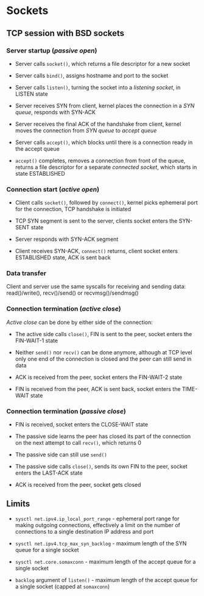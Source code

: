 # Sockets

## TCP session with BSD sockets

### Server startup (*passive open*)

  - Server calls `socket()`, which returns a file descriptor for a new socket

  - Server calls `bind()`, assigns hostname and port to the socket

  - Server calls `listen()`, turning the socket into a *listening socket*, in
    LISTEN state
  
  - Server receives SYN from client, kernel places the connection in a *SYN
    queue*, responds with SYN-ACK
  
  - Server receives the final ACK of the handshake from client, kernel moves the
    connection from *SYN queue* to *accept queue*
  
  - Server calls `accept()`, which blocks until there is a connection ready in
    the accept queue

  - `accept()` completes, removes a connection from front of the queue, returns
    a file descriptor for a separate *connected socket*, which starts in state
    ESTABLISHED
  
### Connection start (*active open*)

  - Client calls `socket()`, followed by `connect()`, kernel picks ephemeral
    port for the connection, TCP handshake is initiated

  - TCP SYN segment is sent to the server, clients socket enters the SYN-SENT
    state

  - Server responds with SYN-ACK segment

  - Client receives SYN-ACK, `connect()` returns, client socket enters
    ESTABLISHED state, ACK is sent back

### Data transfer

Client and server use the same syscalls for receiving and sending
data: read()/write(), recv()/send() or recvmsg()/sendmsg()

### Connection termination (*active close*)

*Active close* can be done by either side of the connection:

  - The active side calls `close()`, FIN is sent to the peer, socket enters the
    FIN-WAIT-1 state
  
  - Neither `send()` nor `recv()` can be done anymore, although at TCP level
    only one end of the connection is closed and the peer can still send in data

  - ACK is received from the peer, socket enters the FIN-WAIT-2 state

  - FIN is received from the peer, ACK is sent back, socket enters the TIME-WAIT
    state

### Connection termination (*passive close*)

  - FIN is received, socket enters the CLOSE-WAIT state

  - The passive side learns the peer has closed its part of the connection on
    the next attempt to call `recv()`, which returns 0
  
  - The passive side can still use `send()`
  
  - The passive side calls `close()`, sends its own FIN to the peer, socket
    enters the LAST-ACK state

  - ACK is received from the peer, socket gets closed

## Limits

  - `sysctl net.ipv4.ip_local_port_range` - ephemeral port range for making
    outgoing connections, effectively a limit on the number of connections to a
    single destination IP address and port

  - `sysctl net.ipv4.tcp_max_syn_backlog` - maximum length of the SYN queue for
    a single socket

  - `sysctl net.core.somaxconn` - maximum length of the accept queue for a
    single socket

  - `backlog` argument of `listen()` - maximum length of the accept queue for a
    single socket (capped at `somaxconn`)
